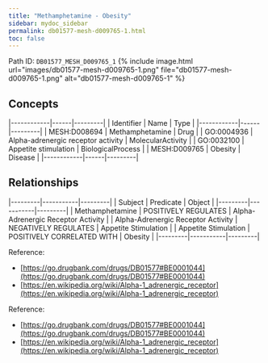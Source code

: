 ```yaml
---
title: "Methamphetamine - Obesity"
sidebar: mydoc_sidebar
permalink: db01577-mesh-d009765-1.html
toc: false 
---
```



Path ID: `DB01577_MESH_D009765_1`
{% include image.html url="images/db01577-mesh-d009765-1.png" file="db01577-mesh-d009765-1.png" alt="db01577-mesh-d009765-1" %}

## Concepts

|------------|------|---------|
| Identifier | Name | Type    |
|------------|------|---------|
| MESH:D008694 | Methamphetamine | Drug |
| GO:0004936 | Alpha-adrenergic receptor activity | MolecularActivity |
| GO:0032100 | Appetite stimulation | BiologicalProcess |
| MESH:D009765 | Obesity | Disease |
|------------|------|---------|

## Relationships

|---------|-----------|---------|
| Subject | Predicate | Object  |
|---------|-----------|---------|
| Methamphetamine | POSITIVELY REGULATES | Alpha-Adrenergic Receptor Activity |
| Alpha-Adrenergic Receptor Activity | NEGATIVELY REGULATES | Appetite Stimulation |
| Appetite Stimulation | POSITIVELY CORRELATED WITH | Obesity |
|---------|-----------|---------|

Reference: 
  - [https://go.drugbank.com/drugs/DB01577#BE0001044](https://go.drugbank.com/drugs/DB01577#BE0001044)
  - [https://en.wikipedia.org/wiki/Alpha-1_adrenergic_receptor](https://en.wikipedia.org/wiki/Alpha-1_adrenergic_receptor)

Reference: 
  - [https://go.drugbank.com/drugs/DB01577#BE0001044](https://go.drugbank.com/drugs/DB01577#BE0001044)
  - [https://en.wikipedia.org/wiki/Alpha-1_adrenergic_receptor](https://en.wikipedia.org/wiki/Alpha-1_adrenergic_receptor)
